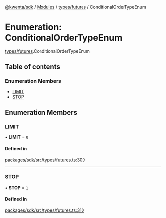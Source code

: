 [@kwenta/sdk](../README.md) / [Modules](../modules.md) / [types/futures](../modules/types_futures.md) / ConditionalOrderTypeEnum

# Enumeration: ConditionalOrderTypeEnum

[types/futures](../modules/types_futures.md).ConditionalOrderTypeEnum

## Table of contents

### Enumeration Members

- [LIMIT](types_futures.ConditionalOrderTypeEnum.md#limit)
- [STOP](types_futures.ConditionalOrderTypeEnum.md#stop)

## Enumeration Members

### LIMIT

• **LIMIT** = ``0``

#### Defined in

[packages/sdk/src/types/futures.ts:309](https://github.com/Kwenta/kwenta/blob/60f0875a3/packages/sdk/src/types/futures.ts#L309)

___

### STOP

• **STOP** = ``1``

#### Defined in

[packages/sdk/src/types/futures.ts:310](https://github.com/Kwenta/kwenta/blob/60f0875a3/packages/sdk/src/types/futures.ts#L310)
